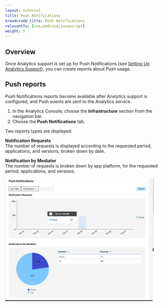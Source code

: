 ```yaml
---
layout: tutorial
title: Push Notifications
breadcrumb_title: Push Notifications
relevantTo: [ios,android,javascript]
weight: 5
---
```

## Overview
Once Analytics support is set up for Push Notifications  (see [Setting Up Analytics Support](../../../notifications/analytics/)), you can create reports about Push usage.

## Push reports
Push Notifications reports become available after Analytics support is configured, and Push events are sent to the Analytics service.

1. In the Analytics Console, choose the **Infrastructure** section from the navigation bar.
2. Choose the **Push Notifications** tab.

Two reports types are displayed:

**Notification Requests**  
The number of requests is displayed according to the requested period, applications, and versions, broken down by date.

**Notification by Mediator**  
The number of requests is broken down by app platform, for the requested period, applications, and versions.

![Push Notification reports](pushNotifications.png)

